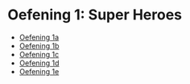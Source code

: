 # Oefening 1: Super Heroes

- [Oefening 1a]()
- [Oefening 1b]()
- [Oefening 1c]()
- [Oefening 1d]()
- [Oefening 1e]()
